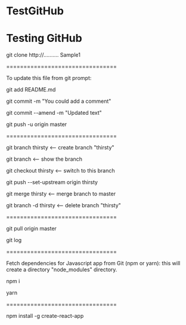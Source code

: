 # TestGitHub
Testing GitHub
================================

git clone http://..........   Sample1

================================

To update this file from git prompt:

git add README.md

git commit -m "You could add a comment"

git commit --amend -m "Updated text"

git push -u origin master

================================

git branch thirsty   <-- create branch "thirsty"

git branch   <-- show the branch

git checkout thirsty   <-- switch to this branch

git push --set-upstream origin thirsty

git merge thirsty     <-- merge branch to master

git branch -d thirsty   <-- delete branch "thirsty"

================================

git pull origin master

git log

================================

Fetch dependencies for Javascript app from Git (npm or yarn):  this will create a directory "node_modules" directory.

npm i

yarn

================================

npm install -g create-react-app

